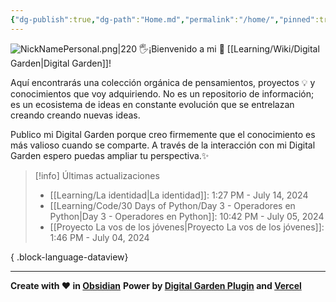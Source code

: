 ```yaml
---
{"dg-publish":true,"dg-path":"Home.md","permalink":"/home/","pinned":true,"tags":["gardenEntry"],"dgShowBacklinks":"false","created":"2024-01-25T19:06","updated":"2024-04-04T21:55"}
---
```


![NickNamePersonal.png|220](/img/user/Engine/Attachments/NickNamePersonal.png)
🖐️¡Bienvenido a mi 🌱 [[Learning/Wiki/Digital Garden\|Digital Garden]]!

Aquí encontrarás una colección orgánica de pensamientos, proyectos 💡 y conocimientos que voy adquiriendo. No es un repositorio de información; es un ecosistema de ideas en constante evolución que se entrelazan creando creando nuevas ideas.

Publico mi Digital Garden porque creo firmemente que el conocimiento es más valioso cuando se comparte. A través de la interacción con mi Digital Garden espero puedas ampliar tu perspectiva.✨

> [!info] Últimas actualizaciones
>  - [[Learning/La identidad\|La identidad]]: 1:27 PM - July 14, 2024
> - [[Learning/Code/30 Days of Python/Day 3 - Operadores en Python\|Day 3 - Operadores en Python]]: 10:42 PM - July 05, 2024
> - [[Proyecto La vos de los jóvenes\|Proyecto La vos de los jóvenes]]: 1:46 PM - July 04, 2024
> 
{ .block-language-dataview}

---
**Create with ❤️ in [Obsidian](https://obsidian.md/)** 
**Power by [Digital Garden Plugin](https://dg-docs.ole.dev/) and [Vercel](https://vercel.com/)** 
